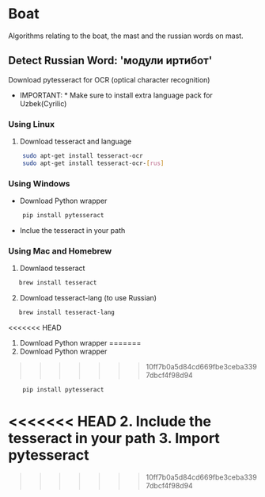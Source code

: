 # Boat

Algorithms relating to the boat, the mast and the russian words on mast.

## Detect Russian Word: 'модули иртибот'

Download pytesseract for OCR (optical character recognition)

* IMPORTANT: * Make sure to install extra language pack for Uzbek(Cyrilic)

### Using Linux

1.  Download tesseract and language

```bash
    sudo apt-get install tesseract-ocr
    sudo apt-get install tesseract-ocr-[rus]
```

### Using Windows

* Download Python wrapper

```bash
    pip install pytesseract
```
* Inclue the tesseract in your path

### Using Mac and Homebrew

1.  Downlaod tesseract

```bash
   brew install tesseract
```

2.  Download tesseract-lang (to use Russian)

```bash
   brew install tesseract-lang
```

<<<<<<< HEAD
1.  Download Python wrapper
=======
3.  Download Python wrapper
>>>>>>> 10ff7b0a5d84cd669fbe3ceba3397dbcf4f98d94

```bash
    pip install pytesseract
```
<<<<<<< HEAD
2.  Include the tesseract in your path
3.  Import pytesseract
=======
>>>>>>> 10ff7b0a5d84cd669fbe3ceba3397dbcf4f98d94
